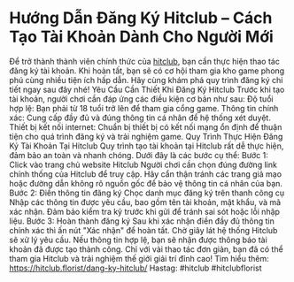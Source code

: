 # Hướng Dẫn Đăng Ký Hitclub – Cách Tạo Tài Khoản Dành Cho Người Mới
Để trở thành thành viên chính thức của [hitclub](https://hitclub.florist/), bạn cần thực hiện thao tác đăng ký tài khoản. Khi hoàn tất, bạn sẽ có cơ hội tham gia kho game phong phú cùng nhiều tiện ích hấp dẫn. Hãy cùng khám phá quy trình đăng ký chi tiết ngay sau đây nhé!
Yêu Cầu Cần Thiết Khi Đăng Ký Hitclub
Trước khi tạo tài khoản, người chơi cần đáp ứng các điều kiện cơ bản như sau:
Độ tuổi hợp lệ: Bạn phải từ 18 tuổi trở lên để tham gia cổng game.
Thông tin chính xác: Cung cấp đầy đủ và đúng thông tin cá nhân để hệ thống xét duyệt.
Thiết bị kết nối internet: Chuẩn bị thiết bị có kết nối mạng ổn định để thuận tiện cho quá trình đăng ký và trải nghiệm game.
Quy Trình Thực Hiện Đăng Ký Tài Khoản Tại Hitclub
Quy trình tạo tài khoản tại Hitclub rất dễ thực hiện, đảm bảo an toàn và nhanh chóng. Dưới đây là các bước cụ thể:
Bước 1: Click vào trang chủ website Hitclub
Người chơi cần chọn đúng đường link chính thống của Hitclub để truy cập.
Hãy cẩn thận tránh các trang giả mạo hoặc đường dẫn không rõ nguồn gốc để bảo vệ thông tin cá nhân của bạn.
Bước 2: Điền thông tin đăng ký
Chọc danh mục đăng ký trên thanh công cụ 
Nhập các thông tin được yêu cầu, bao gồm tên tài khoản, mật khẩu, và mã xác nhận.
Đảm bảo kiểm tra kỹ trước khi gửi để tránh sai sót hoặc lỗi nhập liệu.
Bước 3: Hoàn thành đăng ký
Sau khi xác nhận điền đầy đủ thông tin chính xác thì ấn nút "Xác nhận" để hoàn tất.
Chờ giây lát hệ thống Hitclub sẽ xử lý yêu cầu. Nếu thông tin hợp lệ, bạn sẽ nhận được thông báo tài khoản đã được tạo thành công.
Chỉ với vài thao tác đơn giản, bạn đã có thể tham gia Hitclub và trải nghiệm thế giới giải trí đỉnh cao!
Tìm hiểu thêm: https://hitclub.florist/dang-ky-hitclub/ 
Hastag: #hitclub #hitclubflorist
